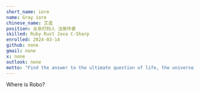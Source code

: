 ```yaml
---
short_name: iore
name: Gray iore
chinese_name: 艾诺
position: 业余打码人 注册作者
skilled: Ruby Rust Java C-Sharp
enrolled: 2024-03-14
github: none
gmail: none
x: none
outlook: none
motto: "Find the answer to the ultimate question of life, the universe, and everything."
---
```

Where is Robo?